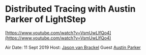 # Distributed Tracing with Austin Parker of LightStep

[https://www.youtube.com/watch?v=VsmUwLlfQo4](https://www.youtube.com/watch?v=VsmUwLlfQo4)

Air Date: 11 Sept 2019
Host: [Jason van Brackel](twitter.com/jasonvanbrackel)
Guest [Austin Parker](twitter.com/austinlparker)